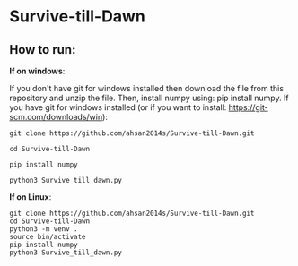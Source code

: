 # Survive-till-Dawn
## How to run:
**If on windows**:

If you don't have git for windows installed then download the file from this repository and unzip the file. Then, install numpy using: pip install numpy.
If you have git for windows installed (or if you want to install: https://git-scm.com/downloads/win):
```shell
git clone https://github.com/ahsan2014s/Survive-till-Dawn.git

cd Survive-till-Dawn

pip install numpy

python3 Survive_till_dawn.py
```
**If on Linux**:
```shell
git clone https://github.com/ahsan2014s/Survive-till-Dawn.git
cd Survive-till-Dawn
python3 -m venv .
source bin/activate
pip install numpy
python3 Survive_till_dawn.py
```
